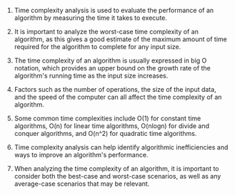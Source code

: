 

1. Time complexity analysis is used to evaluate the performance of an algorithm by measuring the time it takes to execute.

2. It is important to analyze the worst-case time complexity of an algorithm, as this gives a good estimate of the maximum amount of time required for the algorithm to complete for any input size.

3. The time complexity of an algorithm is usually expressed in big O notation, which provides an upper bound on the growth rate of the algorithm's running time as the input size increases.

4. Factors such as the number of operations, the size of the input data, and the speed of the computer can all affect the time complexity of an algorithm.

5. Some common time complexities include O(1) for constant time algorithms, O(n) for linear time algorithms, O(nlogn) for divide and conquer algorithms, and O(n^2) for quadratic time algorithms.

6. Time complexity analysis can help identify algorithmic inefficiencies and ways to improve an algorithm's performance.

7. When analyzing the time complexity of an algorithm, it is important to consider both the best-case and worst-case scenarios, as well as any average-case scenarios that may be relevant.